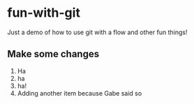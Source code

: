# fun-with-git

Just a demo of how to use git with a flow and other fun things!

## Make some changes

1. Ha
2. ha
3. ha!
4. Adding another item because Gabe said so

